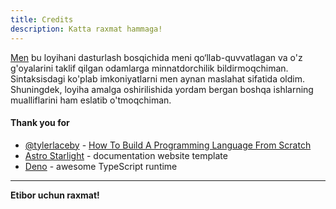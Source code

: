 ```yaml
---
title: Credits
description: Katta raxmat hammaga!
---
```


[Men](https://bobomurod.uz) bu loyihani dasturlash bosqichida meni qo‘llab-quvvatlagan va o'z g'oyalarini taklif
qilgan odamlarga minnatdorchilik bildirmoqchiman. Sintaksisdagi ko'plab imkoniyatlarni
men aynan maslahat sifatida oldim. Shuningdek, loyiha amalga oshirilishida yordam bergan
boshqa ishlarning mualliflarini ham eslatib o'tmoqchiman.

#### Thank you for
- [@tylerlaceby](https://www.youtube.com/@tylerlaceby) - [How To Build A Programming Language From Scratch](https://www.youtube.com/watch?v=8VB5TY1sIRo&list=PL_2VhOvlMk4UHGqYCLWc6GO8FaPl8fQTh)
- [Astro Starlight](https://starlight.astro.build/) - documentation website template
- [Deno](https://deno.com/) - awesome TypeScript runtime

---
**Etibor uchun raxmat!**